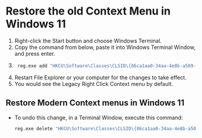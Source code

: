 # Restore the old Context Menu in Windows 11

1. Right-click the Start button and choose Windows Terminal.
2. Copy the command from below, paste it into Windows Terminal Window, and press enter.
3. ```bash 
    reg.exe add "HKCU\Software\Classes\CLSID\{86ca1aa0-34aa-4e8b-a509-50c905bae2a2}\InprocServer32" /f /ve
   ```
4. Restart File Explorer or your computer for the changes to take effect.
5. You would see the Legacy Right Click Context menu by default.

## Restore Modern Context menus in Windows 11
- To undo this change, in a Terminal Window, execute this command:
    ```bash
    reg.exe delete "HKCU\Software\Classes\CLSID\{86ca1aa0-34aa-4e8b-a509-50c905bae2a2}" /f
    ```